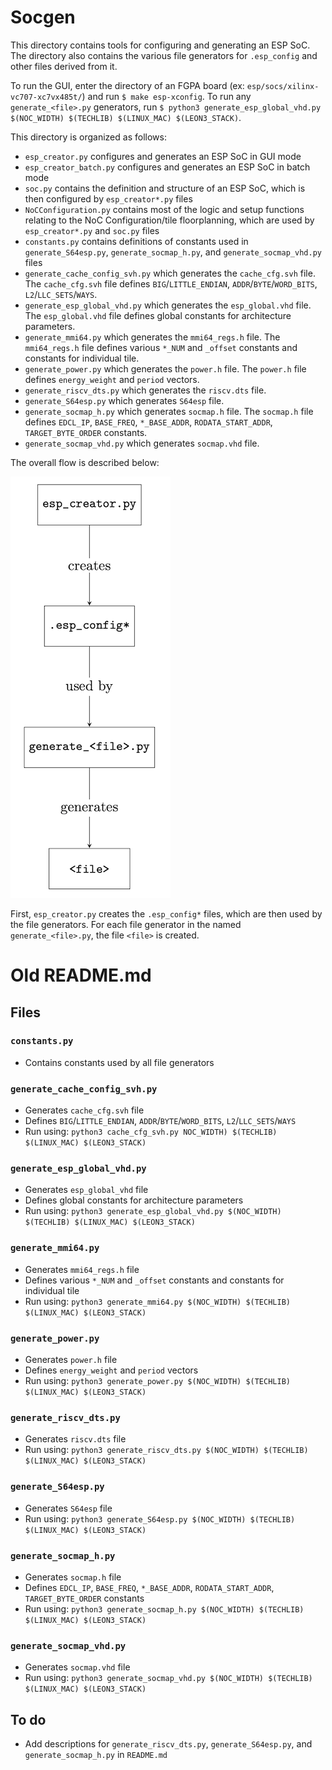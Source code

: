 # Socgen

This directory contains tools for configuring and generating an ESP SoC. The directory also contains the various file generators for `.esp_config` and other files derived from it. 

To run the GUI, enter the directory of an FGPA board (ex: `esp/socs/xilinx-vc707-xc7vx485t/`) and run `$ make esp-xconfig`.
To run any `generate_<file>.py` generators, run `$ python3 generate_esp_global_vhd.py $(NOC_WIDTH) $(TECHLIB) $(LINUX_MAC) $(LEON3_STACK)`.

This directory is organized as follows:
* `esp_creator.py` configures and generates an ESP SoC in GUI mode
* `esp_creator_batch.py` configures and generates an ESP SoC in batch mode
* `soc.py` contains the definition and structure of an ESP SoC, which is then configured by `esp_creator*.py` files
* `NoCConfiguration.py` contains most of the logic and setup functions relating to the NoC Configuration/tile floorplanning, which are used by `esp_creator*.py` and `soc.py` files 
* `constants.py` contains definitions of constants used in `generate_S64esp.py`, `generate_socmap_h.py`, and `generate_socmap_vhd.py` files
* `generate_cache_config_svh.py` which generates the `cache_cfg.svh` file. The `cache_cfg.svh` file defines `BIG`/`LITTLE_ENDIAN`, `ADDR`/`BYTE`/`WORD_BITS`, `L2`/`LLC_SETS`/`WAYS`.
* `generate_esp_global_vhd.py` which generates the `esp_global.vhd` file. The `esp_global.vhd` file defines global constants for architecture parameters.
* `generate_mmi64.py` which generates the `mmi64_regs.h` file. The `mmi64_regs.h` file defines various `*_NUM` and `_offset` constants and constants for individual tile.
* `generate_power.py` which generates the `power.h` file. The `power.h` file defines `energy_weight` and `period` vectors.
* `generate_riscv_dts.py` which generates the `riscv.dts` file.
* `generate_S64esp.py` which generates `S64esp` file.
* `generate_socmap_h.py` which generates `socmap.h` file. The `socmap.h` file defines `EDCL_IP`, `BASE_FREQ`, `*_BASE_ADDR`, `RODATA_START_ADDR`, `TARGET_BYTE_ORDER` constants.
* `generate_socmap_vhd.py` which generates `socmap.vhd` file.

The overall flow is described below:

![socgen flow](socgen_flow.png "socgen flow")

First, `esp_creator.py` creates the `.esp_config*` files, which are then used by the file generators. For each file generator in the named `generate_<file>.py`, the file `<file>` is created.

# Old README.md

## Files

### `constants.py`
- Contains constants used by all file generators

### `generate_cache_config_svh.py`
- Generates `cache_cfg.svh` file
- Defines `BIG`/`LITTLE_ENDIAN`, `ADDR`/`BYTE`/`WORD_BITS`, `L2`/`LLC_SETS`/`WAYS`
- Run using: `python3 cache_cfg_svh.py NOC_WIDTH) $(TECHLIB) $(LINUX_MAC) $(LEON3_STACK)`

### `generate_esp_global_vhd.py`
- Generates `esp_global_vhd` file
- Defines global constants for architecture parameters
- Run using: `python3 generate_esp_global_vhd.py $(NOC_WIDTH) $(TECHLIB) $(LINUX_MAC) $(LEON3_STACK)`

### `generate_mmi64.py`
- Generates `mmi64_regs.h` file
- Defines various `*_NUM` and `_offset` constants and constants for individual tile
- Run using: `python3 generate_mmi64.py $(NOC_WIDTH) $(TECHLIB) $(LINUX_MAC) $(LEON3_STACK)`

### `generate_power.py`
- Generates `power.h` file
- Defines `energy_weight` and `period` vectors
- Run using: `python3 generate_power.py $(NOC_WIDTH) $(TECHLIB) $(LINUX_MAC) $(LEON3_STACK)`

### `generate_riscv_dts.py`
- Generates `riscv.dts` file
- Run using: `python3 generate_riscv_dts.py $(NOC_WIDTH) $(TECHLIB) $(LINUX_MAC) $(LEON3_STACK)`

### `generate_S64esp.py`
- Generates `S64esp` file
- Run using: `python3 generate_S64esp.py $(NOC_WIDTH) $(TECHLIB) $(LINUX_MAC) $(LEON3_STACK)`

### `generate_socmap_h.py`
- Generates `socmap.h` file
- Defines `EDCL_IP`, `BASE_FREQ`, `*_BASE_ADDR`, `RODATA_START_ADDR`, `TARGET_BYTE_ORDER` constants
- Run using: `python3 generate_socmap_h.py $(NOC_WIDTH) $(TECHLIB) $(LINUX_MAC) $(LEON3_STACK)`

### `generate_socmap_vhd.py`
- Generates `socmap.vhd` file
- Run using: `python3 generate_socmap_vhd.py $(NOC_WIDTH) $(TECHLIB) $(LINUX_MAC) $(LEON3_STACK)`

## To do
- Add descriptions for `generate_riscv_dts.py`, `generate_S64esp.py`, and `generate_socmap_h.py` in `README.md` 
